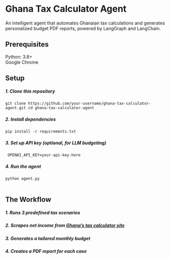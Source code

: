 # Ghana Tax Calculator Agent
An intelligent agent that automates Ghanaian tax calculations and generates personalized budget PDF reports, powered by LangGraph and LangChain.

## Prerequisites

Python: 3.8+ <br>
Google Chrome

## Setup
##### 1. Clone this repository

`git clone https://github.com/your-username/ghana-tax-calculator-agent.git
cd ghana-tax-calculator-agent`

##### 2. Install dependencies
`pip install -r requirements.txt`

##### 3. Set up API key (optional, for LLM budgeting)
` OPENAI_API_KEY=your-api-key-here`

##### 4. Run the agent
`python agent.py`
<br><br>
## The Workflow

##### 1. Runs 3 predefined tax scenarios

##### 2. Scrapes net income from [Ghana’s tax calculator site](https://kessir.github.io/taxcalculatorgh/)

##### 3. Generates a tailored monthly budget

##### 4. Creates a PDF report for each case

